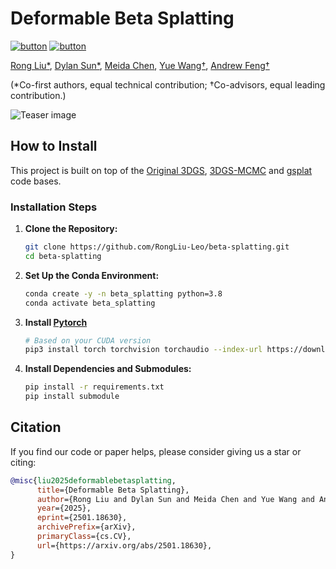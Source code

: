 # Deformable Beta Splatting

[![button](https://img.shields.io/badge/Project-Website-blue.svg?style=flat-square&logo=Google-Chrome)](https://rongliu-leo.github.io/beta-splatting/)
[![button](https://img.shields.io/badge/Paper-arXiv-red.svg?style=flat-square&logo=arXiv)](https://arxiv.org/abs/2501.18630)

<span class="author-block">
  <a href="https://rongliu-leo.github.io/">Rong Liu*</a>,
</span>
<span class="author-block">
  <a href=""> Dylan Sun*</a>,
</span>
<span class="author-block">
  <a href="https://www.linkedin.com/in/meida-chen-938a265b/"> Meida Chen</a>,
</span>
<span class="author-block">
  <a href="https://yuewang.xyz/"> Yue Wang†</a>,
</span>
<span class="author-block">
  <a href="https://scholar.google.com/citations?user=JKWxGfsAAAAJ&hl=en"> Andrew Feng†</a>
</span>

(*Co-first authors, equal technical contribution; †Co-advisors, equal leading contribution.)

![Teaser image](assets/teaser.png)



## How to Install

This project is built on top of the [Original 3DGS](https://github.com/graphdeco-inria/gaussian-splatting), [3DGS-MCMC](https://github.com/ubc-vision/3dgs-mcmc) and [gsplat](https://github.com/nerfstudio-project/gsplat) code bases.

### Installation Steps

1. **Clone the Repository:**
   ```sh
   git clone https://github.com/RongLiu-Leo/beta-splatting.git
   cd beta-splatting
   ```
1. **Set Up the Conda Environment:**
    ```sh
    conda create -y -n beta_splatting python=3.8
    conda activate beta_splatting
    ```
1. **Install [Pytorch](https://pytorch.org/get-started/locally/)**
    ```sh
    # Based on your CUDA version
    pip3 install torch torchvision torchaudio --index-url https://download.pytorch.org/whl/cu118
    ```
1. **Install Dependencies and Submodules:**
    ```sh
    pip install -r requirements.txt
    pip install submodule
    ```

## Citation
If you find our code or paper helps, please consider giving us a star or citing:
```bibtex
@misc{liu2025deformablebetasplatting,
      title={Deformable Beta Splatting}, 
      author={Rong Liu and Dylan Sun and Meida Chen and Yue Wang and Andrew Feng},
      year={2025},
      eprint={2501.18630},
      archivePrefix={arXiv},
      primaryClass={cs.CV},
      url={https://arxiv.org/abs/2501.18630}, 
}
```